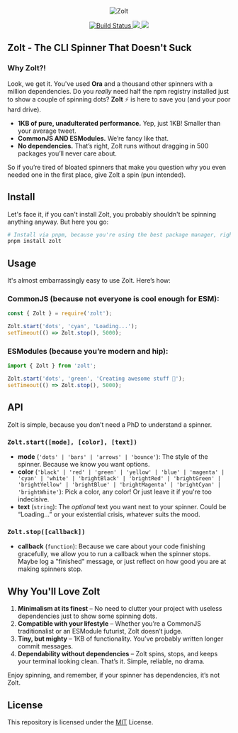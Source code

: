 <p align="center">
  <img src="https://storage.googleapis.com/engineerhub-static/zolt.png?v=1" alt="Zolt" />
</p>
<p align="center">
  <a href="https://github.com/Alcadramin/zolt/actions/workflows/ci.yaml" target="_blank">
    <img src="https://github.com/Alcadramin/zolt/actions/workflows/ci.yaml/badge.svg?branch=main" alt="Build Status"/>
  </a>
  <a href="https://github.com/Alcadramin/zolt/issues" target="_blank">
    <img src="https://img.shields.io/github/issues/Alcadramin/zolt" />
  </a>
  <a href="https://github.com/Alcadramin/zolt/blob/main/LICENSE.md" target="_blank">
    <img src="https://img.shields.io/github/license/Alcadramin/zolt" />
  </a>
</p>

## Zolt - The CLI Spinner That Doesn't Suck

### Why Zolt?!

Look, we get it. You've used **Ora** and a thousand other spinners with a million dependencies. Do you _really_ need half the npm registry installed just to show a couple of spinning dots? **Zolt** ⚡ is here to save you (and your poor hard drive).

- **1KB of pure, unadulterated performance.** Yep, just 1KB! Smaller than your average tweet.
- **CommonJS AND ESModules.** We’re fancy like that.
- **No dependencies.** That’s right, Zolt runs without dragging in 500 packages you’ll never care about.

So if you’re tired of bloated spinners that make you question why you even needed one in the first place, give Zolt a spin (pun intended).

## Install

Let's face it, if you can't install Zolt, you probably shouldn't be spinning anything anyway. But here you go:

```bash
# Install via pnpm, because you're using the best package manager, right?
pnpm install zolt
```

## Usage

It's almost embarrassingly easy to use Zolt. Here’s how:

### CommonJS (because not everyone is cool enough for ESM):

```javascript
const { Zolt } = require('zolt');

Zolt.start('dots', 'cyan', 'Loading...');
setTimeout(() => Zolt.stop(), 5000);
```

### ESModules (because you’re modern and hip):

```javascript
import { Zolt } from 'zolt';

Zolt.start('dots', 'green', 'Creating awesome stuff 🚀');
setTimeout(() => Zolt.stop(), 5000);
```

## API

Zolt is simple, because you don’t need a PhD to understand a spinner.

### `Zolt.start([mode], [color], [text])`

- **mode** (`'dots' | 'bars' | 'arrows' | 'bounce'`): The style of the spinner. Because we know you want options.
- **color** (`'black' | 'red' | 'green' | 'yellow' | 'blue' | 'magenta' | 'cyan' | 'white' | 'brightBlack' | 'brightRed' | 'brightGreen' | 'brightYellow' | 'brightBlue' | 'brightMagenta' | 'brightCyan' | 'brightWhite'`): Pick a color, any color! Or just leave it if you're too indecisive.
- **text** (`string`): The _optional_ text you want next to your spinner. Could be “Loading…” or your existential crisis, whatever suits the mood.

### `Zolt.stop([callback])`

- **callback** (`function`): Because we care about your code finishing gracefully, we allow you to run a callback when the spinner stops. Maybe log a "finished" message, or just reflect on how good you are at making spinners stop.

## Why You'll Love Zolt

1. **Minimalism at its finest** – No need to clutter your project with useless dependencies just to show some spinning dots.
2. **Compatible with your lifestyle** – Whether you’re a CommonJS traditionalist or an ESModule futurist, Zolt doesn’t judge.
3. **Tiny, but mighty** – 1KB of functionality. You’ve probably written longer commit messages.
4. **Dependability without dependencies** – Zolt spins, stops, and keeps your terminal looking clean. That’s it. Simple, reliable, no drama.

Enjoy spinning, and remember, if your spinner has dependencies, it’s not Zolt.

## License

This repository is licensed under the [MIT](LICENSE.md) License.
